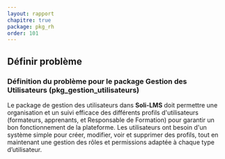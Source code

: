 ```yaml
---
layout: rapport
chapitre: true
package: pkg_rh
order: 101
---
```

## Définir problème 
### Définition du problème pour le package **Gestion des Utilisateurs** (pkg_gestion_utilisateurs)

Le package de gestion des utilisateurs dans **Soli-LMS** doit permettre une organisation et un suivi efficace des différents profils d'utilisateurs (formateurs, apprenants, et Responsable de Formation) pour garantir un bon fonctionnement de la plateforme. Les utilisateurs ont besoin d'un système simple pour créer, modifier, voir et supprimer des profils, tout en maintenant une gestion des rôles et permissions adaptée à chaque type d’utilisateur.